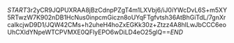 $START$3r2yCR9JQPUXRAA8jBzCdnpPZgT4m1LXVbj6/iJ0iYWcDvL6S+m5XY5RTwzW7K902nDB1HcNus0inpcmGiczn8oUYqFTgfvtsh36AtBhGiTdL/7gnXrcaIkcjwD9D1/JQW42CMs+h2uheH4hoZxEGKk30z+Ztzz4A8hlLwJbCCC6eoUhCXldYNpeWTCPVMXE0QFlyEPO6wDiLD4eO25glQ==$END$